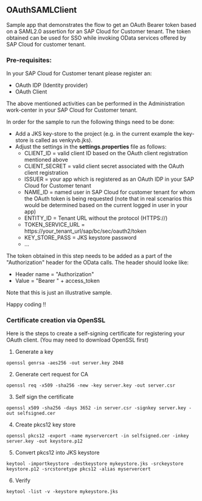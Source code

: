 ## OAuthSAMLClient

Sample app that demonstrates the flow to get an OAuth Bearer token based on a SAML2.0 assertion for an SAP Cloud for Customer tenant. The token obtained can be used for SSO while invoking OData services offered by SAP Cloud for customer tenant.

### Pre-requisites:
In your SAP Cloud for Customer tenant please register an:

* OAuth IDP (Identity provider)
* OAuth Client

The above mentioned activities can be performed in the Administration work-center in your SAP Cloud for Customer tenant. 

In order for the sample to run the following things need to be done:

* Add a JKS key-store to the project (e.g. in the current example the key-store is called as venkyvb.jks).
* Adjust the settings in the **settings.properties** file as follows:
  * CLIENT_ID = valid client ID based on the OAuth client registration mentioned above
  * CLIENT_SECRET = valid client secret associated with the OAuth client registration
  * ISSUER = your app which is registered as an OAuth IDP in your SAP Cloud for Customer tenant
  * NAME_ID = named user in SAP Cloud for customer tenant for whom the OAuth token is being requested (note that in real scenarios this would be determined based on the current logged in user in your app)
  * ENTITY_ID = Tenant URL without the protocol (HTTPS://)
  * TOKEN_SERVICE_URL = https://your_tenant_url/sap/bc/sec/oauth2/token
  * KEY_STORE_PASS = JKS keystore password
  * ...

The token obtained in this step needs to be added as a part of the "Authorization" header for the OData calls. The header should looke like:

* Header name = "Authorization"
* Value = "Bearer " + access_token


Note that this is just an illustrative sample.

Happy coding !!


### Certificate creation via OpenSSL
Here is the steps to create a self-signing certificate for registering your OAuth client. (You may need to download OpenSSL first)
 

1) Generate a key

```
openssl genrsa -aes256 -out server.key 2048
```

2) Generate cert request for CA

```
openssl req -x509 -sha256 -new -key server.key -out server.csr
```

3) Self sign the certificate

```
openssl x509 -sha256 -days 3652 -in server.csr -signkey server.key -out selfsigned.cer
```

4) Create pkcs12 key store

```
openssl pkcs12 -export -name myservercert -in selfsigned.cer -inkey server.key -out keystore.p12
```

5) Convert pkcs12 into JKS keystore

```
keytool -importkeystore -destkeystore mykeystore.jks -srckeystore keystore.p12 -srcstoretype pkcs12 -alias myservercert
```

6) Verify

```
keytool -list -v -keystore mykeystore.jks
```





  
